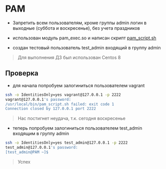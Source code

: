# PAM

- Запретить всем пользователям, кроме группы admin логин в выходные (суббота и воскресенье), без учета праздников


- использован модуль pam_exec.so и написан скрипт [pam_script.sh](./pam_script.sh)
- создан тестовый пользователь test_admin входящий в группу admin

> Для выполнения ДЗ был использован Centos 8

## Проверка

- для начала попробуем залогиниться пользователем vagrant

```bash
ssh -o IdentitiesOnly=yes vagrant@127.0.0.1 -p 2222
vagrant@127.0.0.1's password: 
/usr/local/bin/pam_script.sh failed: exit code 1
Connection closed by 127.0.0.1 port 2222
```

> Нас постигнет неудача, т.к. сегодня воскресенье

- теперь попробуем залогиниться пользователем test_admin входящим в группу admin

```bash
ssh -o IdentitiesOnly=yes test_admin@127.0.0.1 -p 2222
test_admin@127.0.0.1's password:
[test_admin@PAM ~]$
```

> Успех
